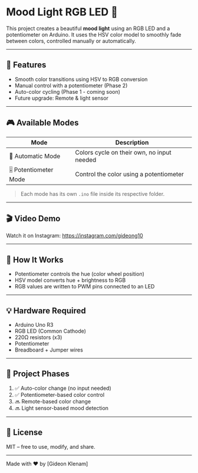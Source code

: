 # Mood Light RGB LED 🌈

This project creates a beautiful **mood light** using an RGB LED and a potentiometer on Arduino. It uses the HSV color model to smoothly fade between colors, controlled manually or automatically.

---

## 🔧 Features
- Smooth color transitions using HSV to RGB conversion
- Manual control with a potentiometer (Phase 2)
- Auto-color cycling (Phase 1 - coming soon)
- Future upgrade: Remote & light sensor

---

## 🎮 Available Modes

| Mode                | Description                                |
|---------------------|--------------------------------------------|
| 🔁 Automatic Mode    | Colors cycle on their own, no input needed  |
| 🎚️ Potentiometer Mode | Control the color using a potentiometer    |

> Each mode has its own `.ino` file inside its respective folder.

---

## 🎬 Video Demo
Watch it on Instagram: https://instagram.com/gideong10

---

## 🧠 How It Works
- Potentiometer controls the hue (color wheel position)
- HSV model converts hue + brightness to RGB
- RGB values are written to PWM pins connected to an LED

---

## 💡 Hardware Required
- Arduino Uno R3
- RGB LED (Common Cathode)
- 220Ω resistors (x3)
- Potentiometer
- Breadboard + Jumper wires

---

## 📂 Project Phases
1. ✅ Auto-color change (no input needed)
2. ✅ Potentiometer-based color control
3. 🔜 Remote-based color change
4. 🔜 Light sensor-based mood detection

---

## 📎 License
MIT – free to use, modify, and share.

---

Made with ❤️ by [Gideon Klenam]

